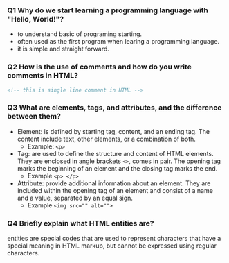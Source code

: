 ### Q1 Why do we start learning a programming language with "Hello, World!"?
- to understand basic of programing starting.
- often used as the first program when learing a programming language.
- it is simple and straight forward.

### Q2 How is the use of comments and how do you write comments in HTML?
```html
<!-- this is single line comment in HTML -->
```

### Q3 What are elements, tags, and attributes, and the difference between them?
- Element: is defined by starting tag, content, and an ending tag. The content include text, other elements, or a combination of both.
    - Example: `<p>`
- Tag: are used to define the structure and content of HTML elements. They are enclosed in angle brackets `<>`, comes in pair. The opening tag marks the beginning of an element and the closing tag marks the end.
    - Example `<p> </p>`
- Attribute: provide additional information about an element. They are included within the opening tag of an element and consist of a name and a value, separated by an equal sign.
    - Example `<img src="" alt="">`

### Q4 Briefly explain what HTML entities are?
entities are special codes that are used to represent characters that have a special meaning in HTML markup, but cannot be expressed using regular characters.